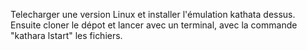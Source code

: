 
Telecharger une version Linux et installer l'émulation kathata dessus.
Ensuite cloner le dépot et lancer avec un terminal, avec la commande "kathara lstart" les fichiers.
